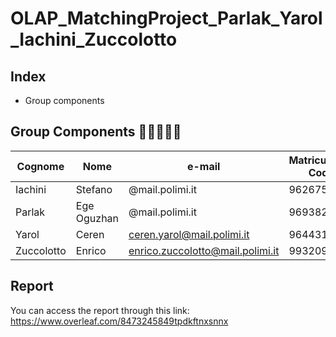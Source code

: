 # OLAP_MatchingProject_Parlak_Yarol_Iachini_Zuccolotto


## Index

- Group components



## Group Components :family_man_boy_boy::family_man_girl:

| Cognome | Nome | e-mail | Matriculation Code | Personal Code
| ------ | ------ |----- |----- |----- |
| Iachini | Stefano| @mail.polimi.it| 962675|10560258
| Parlak |  Ege Oguzhan | @mail.polimi.it | 969382 | 10780396
| Yarol |  Ceren | ceren.yarol@mail.polimi.it | 964431 | 10756387
| Zuccolotto |Enrico | enrico.zuccolotto@mail.polimi.it  | 993209 | 10666354


## Report
You can access the report through this link:
https://www.overleaf.com/8473245849tpdkftnxsnnx
